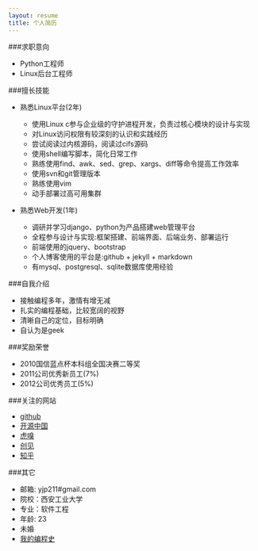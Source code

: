 ```yaml
---
layout: resume
title: 个人简历
---
```


###求职意向

* Python工程师  
* Linux后台工程师    

###擅长技能

* 熟悉Linux平台(2年)  
   * 使用Linux c参与企业级的守护进程开发，负责过核心模块的设计与实现  
   * 对Linux访问权限有较深刻的认识和实践经历  
   * 尝试阅读过内核源码，阅读过cifs源码  
   * 使用shell编写脚本，简化日常工作  
   * 熟练使用find、awk、sed、grep、xargs、diff等命令提高工作效率  
   * 使用svn和git管理版本  
   * 熟练使用vim  
   * 动手部署过高可用集群  

* 熟悉Web开发(1年)  
   * 调研并学习django、python为产品搭建web管理平台  
   * 全程参与设计与实现:框架搭建、前端界面、后端业务、部署运行  
   * 前端使用的jquery、bootstrap  
   * 个人博客使用的平台是:github + jekyll + markdown  
   * 有mysql、postgresql、sqlite数据库使用经验  


###自我介绍  

* 接触编程多年，激情有增无减  
* 扎实的编程基础，比较宽阔的视野  
* 清晰自己的定位，目标明确  
* 自认为是geek  

###奖励荣誉 

* 2010国信蓝点杯本科组全国决赛二等奖  
* 2011公司优秀新员工(7%)  
* 2012公司优秀员工(5%)  

###关注的网站  

* [github](https://github.com)  
* [开源中国](http://oschina.net)  
* [虎嗅](http://huxiu.com)  
* [创见](http://tech2ipo.com)  
* [知乎](http://zhihu.com)  

###其它  

* 邮箱: yjp211#gmail.com  
* 院校：西安工业大学  
* 专业：软件工程  
* 年龄: 23  
* 未婚  
* [我的编程史](/2013/06/02/experience.html)  
